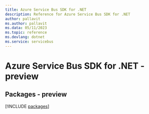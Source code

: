 ```yaml
---
title: Azure Service Bus SDK for .NET
description: Reference for Azure Service Bus SDK for .NET
author: pallavit
ms.author: pallavit
ms.data: 05/11/2023
ms.topic: reference
ms.devlang: dotnet
ms.service: servicebus
---
```

# Azure Service Bus SDK for .NET - preview
## Packages - preview
[!INCLUDE [packages](service-bus-index.md)]